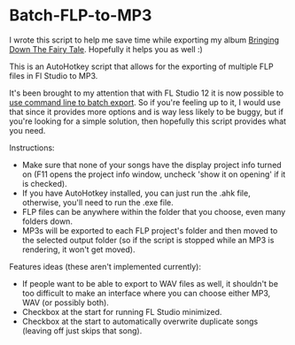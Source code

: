 Batch-FLP-to-MP3
================

I wrote this script to help me save time while exporting my album [Bringing Down The Fairy Tale](http://bdtft.com). Hopefully it helps you as well :)

This is an AutoHotkey script that allows for the exporting of multiple FLP files in Fl Studio to MP3.

It's been brought to my attention that with FL Studio 12 it is now possible to [use command line to batch export](http://www.image-line.com/support/FLHelp/html/fformats_save_wavmidmp3.htm#commandline_export). So if you're feeling up to it, I would use that since it provides more options and is way less likely to be buggy, but if you're looking for a simple solution, then hopefully this script provides what you need.

Instructions:

* Make sure that none of your songs have the display project info turned on (F11 opens the project info window, uncheck 'show it on opening' if it is checked).
* If you have AutoHotkey installed, you can just run the .ahk file, otherwise, you'll need to run the .exe file.
* FLP files can be anywhere within the folder that you choose, even many folders down.
* MP3s will be exported to each FLP project's folder and then moved to the selected output folder (so if the script is stopped while an MP3 is rendering, it won't get moved).

Features ideas (these aren't implemented currently):

* If people want to be able to export to WAV files as well, it shouldn't be too difficult to make an interface where you can choose either MP3, WAV (or possibly both).
* Checkbox at the start for running FL Studio minimized.
* Checkbox at the start to automatically overwrite duplicate songs (leaving off just skips that song).